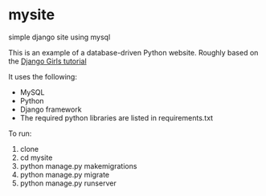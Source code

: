 # mysite
simple django site using mysql

This is an example of a database-driven Python website.
Roughly based on the [Django Girls tutorial](https://tutorial.djangogirls.org/en/)

It uses the following:
* MySQL
* Python
* Django framework
* The required python libraries are listed in requirements.txt

To run:

1. clone
1. cd mysite
1. python manage.py makemigrations
1. python manage.py migrate
1. python manage.py runserver

